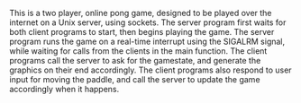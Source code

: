 This is a two player, online pong game, designed to be played over the internet on a Unix server, using sockets. The server program first waits for both client programs to start, then begins playing the game. The server program runs the game on a real-time interrupt using the SIGALRM signal, while waiting for calls from the clients in the main function. The client programs call the server to ask for the gamestate, and generate the graphics on their end accordingly. The client programs also respond to user input for moving the paddle, and call the server to update the game accordingly when it happens. 
